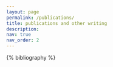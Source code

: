```yaml
---
layout: page
permalink: /publications/
title: publications and other writing
description: 
nav: true
nav_order: 2
---
```


<!-- _pages/publications.md -->
<div class="publications">

{% bibliography %}

</div>
